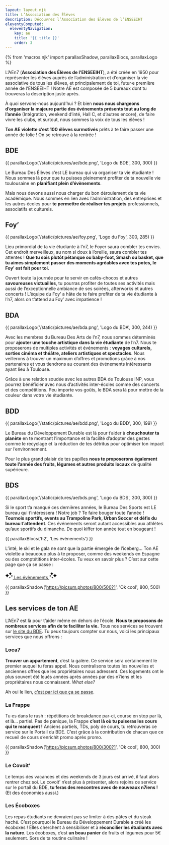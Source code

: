```yaml
---
layout: layout.njk
title: L’Asso­ciation des Élèves
description: Découvrez l’Association des Élèves de l’ENSEEIHT
eleventyComputed:
  eleventyNavigation:
    key: ae
    title: '{{ title }}'
    order: 3
---
```


{% from 'macros.njk' import parallaxShadow, parallaxBlocs, parallaxLogo %}

L’AEn7 (**Association des Élèves de l’ENSEEIHT**), a été créée en 1950 pour représenter les élèves auprès de l’administration et d’organiser la vie associative de tous les élèves, et principalement de toi, futur·e première année de l’ENSEEIHT ! Notre AE est composée de 5 bureaux dont tu trouveras la description juste après.

À quoi servons-nous aujourd’hui ? Et bien **nous nous chargeons d’organiser la majeure partie des événements présents tout au long de l’année** (Intégration, weekend d’inté, Hall C, et d’autres encore), de faire vivre les clubs, et surtout, nous sommes la voix de tous les élèves !

**Ton AE violette c’est 100 élèves surmotivés** prêts à te faire passer une année de folie ! On se retrouve à la rentrée !

## BDE

{{ parallaxLogo('/static/pictures/ae/bde.png', 'Logo du BDE', 300, 300) }}

Le Bureau Des Élèves c’est LE bureau qui va organiser ta vie étudiante ! Nous sommes là pour que tu puisses pleinement profiter de ta nouvelle vie toulousaine en **planifiant plein d’évènements**.

Mais nous devons aussi nous charger du bon déroulement de ta vie académique. Nous sommes en lien avec l’administration, des entreprises et les autres écoles pour **te permettre de réaliser tes projets** professionnels, associatifs et culturels.

## Foy’

{{ parallaxLogo('/static/pictures/ae/foy.png', 'Logo du Foy', 300, 285) }}

Lieu primordial de ta vie étudiante à l’n7, le Foyer saura combler tes envies. Cet endroit merveilleux, au nom si doux à l’oreille, saura combler tes attentes ! **Que tu sois plutôt pétanque ou baby-foot, Smash ou basket, que tu aimes simplement passer des moments agréables avec tes potes, le Foy’ est fait pour toi.**

Ouvert toute la journée pour te servir en cafés-chocos et autres **savoureuses victuailles**, tu pourras profiter de toutes ses activités mais aussi de l’exceptionnelle ambiance de ses soirées, afterworks et autres concerts ! L’équipe du Foy’ a hâte de te faire profiter de ta vie étudiante à l’n7, alors on t’attend au Foy’ avec impatience !

## BDA

{{ parallaxLogo('/static/pictures/ae/bda.png', 'Logo du BDA', 300, 244) }}

Avec les membres du Bureau Des Arts de l’n7, nous sommes déterminés pour **ajouter une touche artistique dans la vie étudiante** de l’n7. Nous te proposerons de multiples activités et événements : **voyages culturels, sorties cinéma et théâtre, ateliers artistiques et spectacles**. Nous veillerons à trouver un maximum d’offres et promotions grâce à nos partenaires et vous tiendrons au courant des événements intéressants ayant lieu à Toulouse.

Grâce à une relation soudée avec les autres BDA de Toulouse INP, vous pourrez bénéficier avec nous d’activités inter-écoles comme des concerts et des compétitions. Peu importe vos goûts, le BDA sera là pour mettre de la couleur dans votre vie étudiante.

## BDD

{{ parallaxLogo('/static/pictures/ae/bdd.png', 'Logo du BDD', 300, 199) }}

Le Bureau du Développement Durable est là pour t’aider à **chouchouter ta planète** en te montrant l’importance et la facilité d’adopter des gestes comme le recyclage et la réduction de tes détritus pour optimiser ton impact sur l’environnement.

Pour le plus grand plaisir de tes papilles **nous te proposerons également toute l’année des fruits, légumes et autres produits locaux** de qualité supérieure.

## BDS

{{ parallaxLogo('/static/pictures/ae/bds.png', 'Logo du BDS', 300, 300) }}

Si le sport t’a manqué ces dernières années, le Bureau Des Sports est LE bureau qui t’intéressera ! Notre job ? Te faire bouger toute l’année !
**Tournois sportifs, events au Trampoline Park, Urban Soccer et défis du bureau t’attendent**. Ces événements seront autant accessibles aux athlètes qu’aux sportifs du dimanche. De quoi kiffer ton année tout en bougeant !

{{ parallaxBlocs('h2', 'Les évènements') }}

L’inté, le ski et le gala ne sont que la partie émergée de l’iceberg… Ton AE violette a beaucoup plus à te proposer, comme des weekends en Espagne ou des comptétitions inter-écoles. Tu veux en savoir plus ? C’est sur cette page que ça se passe :

<div class="-center -padded">
  <a href="{{ '/ae/events/' | url }}" class="button-link"><svg xmlns="http://www.w3.org/2000/svg" width="24" height="24" viewBox="0 0 24 24" aria-hidden="true"><path d="M11 6.999c2.395.731 4.27 2.607 4.999 5.001.733-2.395 2.608-4.269 5.001-5-2.393-.731-4.268-2.605-5.001-5-.729 2.394-2.604 4.268-4.999 4.999zm7 7c1.437.438 2.562 1.564 2.999 3.001.44-1.437 1.565-2.562 3.001-3-1.436-.439-2.561-1.563-3.001-3-.437 1.436-1.562 2.561-2.999 2.999zm-6 5.501c1.198.365 2.135 1.303 2.499 2.5.366-1.198 1.304-2.135 2.501-2.5-1.197-.366-2.134-1.302-2.501-2.5-.364 1.197-1.301 2.134-2.499 2.5zm-6.001-12.5c-.875 2.873-3.128 5.125-5.999 6.001 2.876.88 5.124 3.128 6.004 6.004.875-2.874 3.128-5.124 5.996-6.004-2.868-.874-5.121-3.127-6.001-6.001z"/></svg> Les évènements <svg xmlns="http://www.w3.org/2000/svg" width="24" height="24" viewBox="0 0 24 24" aria-hidden="true"><path transform="scale(-1, 1) translate(-24, 0)" d="M11 6.999c2.395.731 4.27 2.607 4.999 5.001.733-2.395 2.608-4.269 5.001-5-2.393-.731-4.268-2.605-5.001-5-.729 2.394-2.604 4.268-4.999 4.999zm7 7c1.437.438 2.562 1.564 2.999 3.001.44-1.437 1.565-2.562 3.001-3-1.436-.439-2.561-1.563-3.001-3-.437 1.436-1.562 2.561-2.999 2.999zm-6 5.501c1.198.365 2.135 1.303 2.499 2.5.366-1.198 1.304-2.135 2.501-2.5-1.197-.366-2.134-1.302-2.501-2.5-.364 1.197-1.301 2.134-2.499 2.5zm-6.001-12.5c-.875 2.873-3.128 5.125-5.999 6.001 2.876.88 5.124 3.128 6.004 6.004.875-2.874 3.128-5.124 5.996-6.004-2.868-.874-5.121-3.127-6.001-6.001z"/></svg></a>
</div>

{{ parallaxShadow('https://picsum.photos/800/500?1', 'Ok cool', 800, 500) }}

## Les services de ton AE

L’AEn7 est là pour t’aider même en dehors de l’école. **Nous te proposons de nombreux services afin de te faciliter la vie.** Tous nos services se trouvent sur [le site du BDE](https://www.bde.enseeiht.fr/).
Tu peux toujours compter sur nous, voici les principaux services que nous offrons :

### Loca7

**Trouver un appartement**, c’est la galère. Ce service sera certainement le premier auquel tu feras appel. Nous centralisons toutes les nouvelles et anciennes offres que les propriétaires nous adressent. Ces logements ont le plus souvent été loués années après années par des n7iens et les propriétaires nous connaissent. *What else?*

Ah oui le lien, [c’est par ici que ça se passe](https://www.bde.enseeiht.fr/services/logement/).

### La Frappe

Tu es dans le rush : répétitions de breakdance par-ci, course en stop par là, et là… partiel. Pas de panique, la Frappe **c’est là où tu puiseras les cours qui te manquent !** Anciens partiels, TDs, poly de cours, tu retrouveras ce service sur le Portail du BDE. C’est grâce à la contribution de chacun que ce recueil de cours s’enrichit promo après promo.

{{ parallaxShadow('https://picsum.photos/800/300?1', 'Ok cool', 800, 300) }}

### Le Covoit’

Le temps des vacances et des weekends de 3 jours est arrivé, il faut alors rentrer chez soi. Le covoit’ n’est plus à présenter, alors rejoins ce service sur le portail du BDE, **tu feras des rencontres avec de nouveaux n7iens !** (Et des économies aussi.)

### Les Écoboxes

Les repas étudiants ne devraient pas se limiter à des pâtes et du steak haché. C’est pourquoi le Bureau du Développement Durable a créé les écoboxes ! Elles cherchent à sensibiliser et à **réconcilier les étudiants avec la nature**. Les écoboxes, c’est **un beau panier** de fruits et légumes pour 5€ seulement. Sors de ta routine culinaire !
